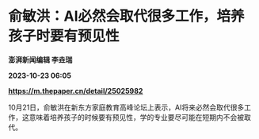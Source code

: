 # 俞敏洪：AI必然会取代很多工作，培养孩子时要有预见性
**澎湃新闻编辑 李垚瑞**

**2023-10-23 06:05**

**https://m.thepaper.cn/detail/25025982**

10月21日，俞敏洪在新东方家庭教育高峰论坛上表示，AI将来必然会取代很多工作，这意味着培养孩子的时候要有预见性，学的专业要尽可能在短期内不会被取代。